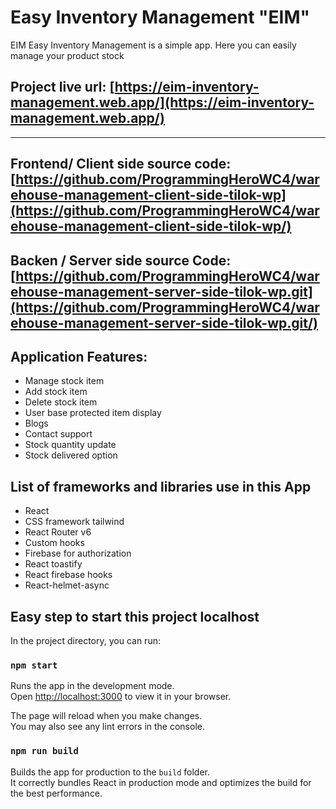 # Easy Inventory Management "EIM"

EIM Easy Inventory Management is a simple app. Here you can easily manage your product stock

## Project live url: [https://eim-inventory-management.web.app/](https://eim-inventory-management.web.app/)

---

## Frontend/ Client side source code: [https://github.com/ProgrammingHeroWC4/warehouse-management-client-side-tilok-wp](https://github.com/ProgrammingHeroWC4/warehouse-management-client-side-tilok-wp/)

## Backen / Server side source Code:[https://github.com/ProgrammingHeroWC4/warehouse-management-server-side-tilok-wp.git](https://github.com/ProgrammingHeroWC4/warehouse-management-server-side-tilok-wp.git/)

## Application Features:

- Manage stock item
- Add stock item
- Delete stock item
- User base protected item display
- Blogs
- Contact support
- Stock quantity update
- Stock delivered option

## List of frameworks and libraries use in this App

- React
- CSS framework tailwind
- React Router v6
- Custom hooks
- Firebase for authorization
- React toastify
- React firebase hooks
- React-helmet-async

## Easy step to start this project localhost

In the project directory, you can run:

### `npm start`

Runs the app in the development mode.\
Open [http://localhost:3000](http://localhost:3000) to view it in your browser.

The page will reload when you make changes.\
You may also see any lint errors in the console.

### `npm run build`

Builds the app for production to the `build` folder.\
It correctly bundles React in production mode and optimizes the build for the best performance.
